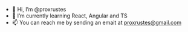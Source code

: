 - 👋 Hi, I’m @proxrustes
- 🌱 I’m currently learning React, Angular and TS
- 📫 You can reach me by sending an emait at proxrustes@gmail.com
